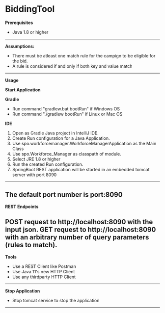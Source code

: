 # BiddingTool

**Prerequisites**
* Java 1.8 or higher
---
**Assumptions:**
* There must be atleast one match rule for the campign to be eligible for the bid.
* A rule is considered if and only if both key and value match
---
**Usage**

**Start Application**

**Gradle**
* Run command "gradlew.bat bootRun" if Windows OS
* Run command "./gradlew bootRun" if Linux or Mac OS

**IDE**
1. Open as Gradle Java project in IntelliJ IDE.
2. Create Run configuration for a Java Application.
3. Use spo.workforcemanager.WorkforceManagerApplication as the Main Class
4. Use spo.Workforce_Manager as classpath of module.
5. Select JRE 1.8 or higher
6. Run the created Run configuration.
8. SpringBoot REST application will be started in an embedded tomcat server with port 8090
---
The default port number is port:**8090**
---
**REST Endpoints**

POST request to http://localhost:8090 with the input json.
GET request to http://localhost:8090 with an arbitrary number of query parameters (rules to match).
---
**Tools**
* Use a REST Client like Postman
* Use Java 11's new HTTP Client
* Use any thirdparty HTTP Client
---
**Stop Application**
* Stop tomcat service to stop the application
---
